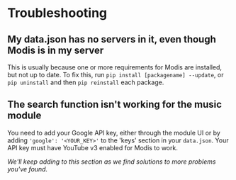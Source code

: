 # Troubleshooting

## My data.json has no servers in it, even though Modis is in my server

This is usually because one or more requirements for Modis are installed, but not up to date. To fix this, run `pip install [packagename] --update`, or `pip uninstall` and then `pip reinstall` each package.

## The search function isn't working for the music module

You need to add your Google API key, either through the module UI or by adding `'google': '<YOUR_KEY>'` to the 'keys' section in your `data.json`. Your API key must have YouTube v3 enabled for Modis to work.

*We'll keep adding to this section as we find solutions to more problems you've found.*
